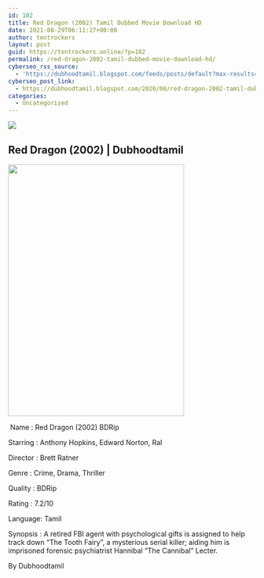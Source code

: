 ```yaml
---
id: 102
title: Red Dragon (2002) Tamil Dubbed Movie Download HD
date: 2021-08-29T06:11:27+00:00
author: tentrockers
layout: post
guid: https://tentrockers.online/?p=102
permalink: /red-dragon-2002-tamil-dubbed-movie-download-hd/
cyberseo_rss_source:
  - 'https://dubhoodtamil.blogspot.com/feeds/posts/default?max-results=150&start-index=151'
cyberseo_post_link:
  - https://dubhoodtamil.blogspot.com/2020/08/red-dragon-2002-tamil-dubbed-hd.html
categories:
  - Uncategorized
---
```

<div class="media_block">
  <img src="https://1.bp.blogspot.com/-dpu-syyjPFQ/X0i3sus_yeI/AAAAAAAACLg/Q1WwJc1xMkc76N6F2F1NFqOf6ScJ8NwogCNcBGAsYHQ/s72-w358-h512-c/red-dragon-533b1e756542a.jpg" class="media_thumbnail" />
</div>

## **Red Dragon (2002) | Dubhoodtamil**

<div class="separator">
  <img loading="lazy" border="0" data-original-height="1426" data-original-width="1000" height="512" src="https://1.bp.blogspot.com/-dpu-syyjPFQ/X0i3sus_yeI/AAAAAAAACLg/Q1WwJc1xMkc76N6F2F1NFqOf6ScJ8NwogCNcBGAsYHQ/w358-h512/red-dragon-533b1e756542a.jpg" width="358" />
</div>

&nbsp;Name	<span></span>:	<span></span>Red Dragon (2002) BDRip

Starring	<span></span>:	<span></span>Anthony Hopkins, Edward Norton, Ral

Director	<span></span>:	<span></span>Brett Ratner

Genre	<span></span>:	<span></span>Crime, Drama, Thriller&nbsp;

Quality	<span></span>:	<span></span>BDRip

Rating	<span></span>:	<span></span>7.2/10&nbsp;

Language:	<span></span>Tamil

Synopsis : A retired FBI agent with psychological gifts is assigned to help track down &#8220;The Tooth Fairy&#8221;, a mysterious serial killer; aiding him is imprisoned forensic psychiatrist Hannibal &#8220;The Cannibal&#8221; Lecter.

By Dubhoodtamil